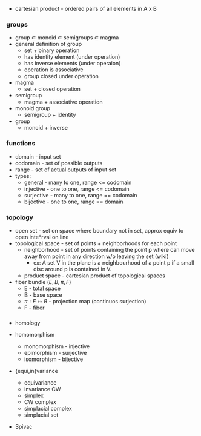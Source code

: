 * cartesian product - ordered pairs of all elements in A x B
### groups
* group $\subset$ monoid $\subset$ semigroups $\subset$ magma
* general definition of group
    * set + binary operation
    * has identity element (under operation)
    * has inverse elements (under operaion)
    * operation is associative 
    * group closed under operation
* magma
    * set + closed operation
* semigroup
    * magma + associative operation
* monoid group
    * semigroup + identity
* group
    * monoid + inverse

### functions
* domain - input set
* codomain - set of possible outputs 
* range - set of actual outputs of input set
* types:
    * general - many to one, range <= codomain
    * injective - one to one, range <= codomain
    * surjective - many to one, range == codomain
    * bijective - one to one, range == domain


### topology
* open set - set on space where boundary not in set, approx equiv to open inte*rval on line
* topological space - set of points + neighborhoods for each point
    * neighborhood - set of points containing the point p where can move away from point in any direction w/o  leaving the set (wiki)
        * ex: A set V in the plane is a neighbourhood of a point p if a small disc around p is contained in V.
    * product space - cartesian product of topological spaces
* fiber bundle $(E, B, \pi, F)$
    * E - total space
    * B - base space
    * $\pi: E \mapsto B$  - projection map (continuos surjection) 
    * F - fiber

###
* homology
* homomorphism
    * monomorphism - injective
    * epimorphism - surjective
    * isomorphism - bijective 
* {equi,in}variance
    * equivariance
    * invariance 
CW 
    * simplex
    * CW complex
    * simplacial complex
    * simplacial set

   
* Spivac